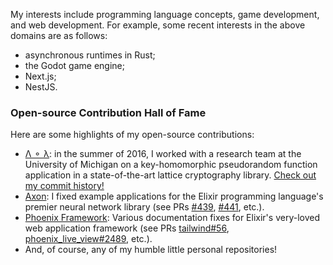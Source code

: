 My interests include programming language concepts, game development, and web development. For example, some recent interests in the above domains are as follows:
- asynchronous runtimes in Rust;
- the Godot game engine;
- Next.js; 
- NestJS.

### Open-source Contribution Hall of Fame

Here are some highlights of my open-source contributions:
- [Λ ⚬ λ](https://github.com/cpeikert/lol): in the summer of 2016, I worked with a research team at the University of Michigan on a key-homomorphic pseudorandom function application in a state-of-the-art lattice cryptography library. [Check out my commit history!](https://github.com/cpeikert/Lol/commits/master/?author=nskins)
- [Axon](https://github.com/elixir-nx/axon): I fixed example applications for the Elixir programming language's premier neural network library (see PRs [#439](https://github.com/elixir-nx/axon/pull/439), [#441](https://github.com/elixir-nx/axon/pull/441), etc.). 
- [Phoenix Framework](https://github.com/phoenixframework/phoenix): Various documentation fixes for Elixir's very-loved web application framework (see PRs [tailwind#56](https://github.com/phoenixframework/tailwind/pull/56), [phoenix_live_view#2489](https://github.com/phoenixframework/phoenix_live_view/pull/2489), etc.).
- And, of course, any of my humble little personal repositories!
